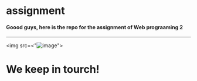 # assignment

#### Goood guys, here is the repo for the assignment of Web prograaming 2

<hr>

<img src=<"![image](https://user-images.githubusercontent.com/71908316/121759593-4f033600-cb1e-11eb-81cf-3d9330f25692.png)">
# We keep in tourch!

